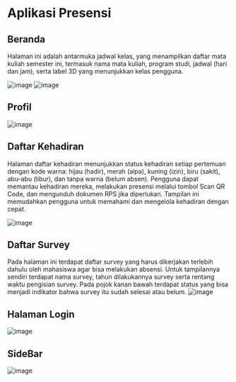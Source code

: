 # Aplikasi Presensi
## Beranda
Halaman ini adalah antarmuka jadwal kelas, yang menampilkan daftar mata kuliah semester ini, termasuk nama mata kuliah, program studi, jadwal (hari dan jam), serta label 3D yang menunjukkan kelas pengguna.

![image](https://github.com/user-attachments/assets/6c5f111b-2bca-4f87-aade-80e36585f9fd)
![image](https://github.com/user-attachments/assets/9081ad15-e402-42ab-b4b6-85bb42197fe8)

## Profil

![image](https://github.com/user-attachments/assets/771d1063-e657-4610-b111-69e0c61da7b3)

## Daftar Kehadiran
Halaman daftar kehadiran menunjukkan status kehadiran setiap pertemuan dengan kode warna: hijau (hadir), merah (alpa), kuning (izin), biru (sakit), abu-abu (libur), dan tanpa warna (belum absen). Pengguna dapat memantau kehadiran mereka, melakukan presensi melalui tombol Scan QR Code, dan mengunduh dokumen RPS jika diperlukan. Tampilan ini memudahkan pengguna untuk memahami dan mengelola kehadiran dengan cepat.

![image](https://github.com/user-attachments/assets/4ccbbc94-ec19-4271-88ec-e9a872439035)

## Daftar Survey
Pada halaman ini terdapat daftar survey yang harus dikerjakan terlebih dahulu oleh mahasiswa agar bisa melakukan absensi. Untuk tampilannya sendiri terdapat nama survey, tahun dilakukannya survey serta rentang waktu pengisian survey. Pada pojok kanan bawah terdapat status yang bisa menjadi indikator bahwa survey itu sudah selesai atau belum.
![image](https://github.com/user-attachments/assets/f75bbb81-0b83-4e26-960e-779b4ad37f52)

## Halaman Login
![image](https://github.com/user-attachments/assets/885070f9-9540-4134-b0cc-80c7d9685951)

## SideBar
![image](https://github.com/user-attachments/assets/28c28117-e352-4003-9086-b19370f565f6)
